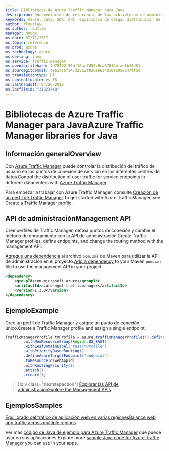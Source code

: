 ```yaml
---
title: Bibliotecas de Azure Traffic Manager para Java
description: Documentación de referencia de las bibliotecas de administración de Traffic Manager para Java
keywords: Azure, Java, SDK, API, equilibrio de carga, distribución de la carga,red, Traffic Manager
author: rloutlaw
ms.author: routlaw
manager: douge
ms.date: 07/11/2017
ms.topic: reference
ms.prod: azure
ms.technology: azure
ms.devlang: java
ms.service: traffic-manager
ms.openlocfilehash: fd78402f50df16ad7d57c0ca67815bfad5b18d51
ms.sourcegitcommit: 49b17bbf34732512f836ee634818f1058147ff5c
ms.translationtype: HT
ms.contentlocale: es-ES
ms.lasthandoff: 04/26/2018
ms.locfileid: "31823748"
---
```

# <a name="azure-traffic-manager-libraries-for-java"></a><span data-ttu-id="a4a37-104">Bibliotecas de Azure Traffic Manager para Java</span><span class="sxs-lookup"><span data-stu-id="a4a37-104">Azure Traffic Manager libraries for Java</span></span>

## <a name="overview"></a><span data-ttu-id="a4a37-105">Información general</span><span class="sxs-lookup"><span data-stu-id="a4a37-105">Overview</span></span>

<span data-ttu-id="a4a37-106">Con [Azure Traffic Manager](/azure/traffic-manager/traffic-manager-overview) puede controlar la distribución del tráfico de usuario en los puntos de conexión de servicio en los diferentes centros de datos.</span><span class="sxs-lookup"><span data-stu-id="a4a37-106">Control the distribution of user traffic for service endpoints in different datacenters with [Azure Traffic Manager](/azure/traffic-manager/traffic-manager-overview).</span></span>

<span data-ttu-id="a4a37-107">Para empezar a trabajar con Azure Traffic Manager, consulte [Creación de un perfil de Traffic Manager](/azure/traffic-manager/traffic-manager-create-profile).</span><span class="sxs-lookup"><span data-stu-id="a4a37-107">To get started with Azure Traffic Manager, see [Create a Traffic Manager profile](/azure/traffic-manager/traffic-manager-create-profile).</span></span>

## <a name="management-api"></a><span data-ttu-id="a4a37-108">API de administración</span><span class="sxs-lookup"><span data-stu-id="a4a37-108">Management API</span></span>

<span data-ttu-id="a4a37-109">Cree perfiles de Traffic Manager, defina puntos de conexión y cambie el método de enrutamiento con la API de administración.</span><span class="sxs-lookup"><span data-stu-id="a4a37-109">Create Traffic Manager profiles, define endpoints, and change the routing method with the management API.</span></span> 

<span data-ttu-id="a4a37-110">[Agregue una dependencia](https://maven.apache.org/guides/getting-started/index.html#How_do_I_use_external_dependencies) al archivo `pom.xml` de Maven para utilizar la API de administración en el proyecto.</span><span class="sxs-lookup"><span data-stu-id="a4a37-110">[Add a dependency](https://maven.apache.org/guides/getting-started/index.html#How_do_I_use_external_dependencies) to your Maven `pom.xml` file to use the management API in your project.</span></span>  

```XML
<dependency>
    <groupId>com.microsoft.azure</groupId>
    <artifactId>azure-mgmt-trafficmanager</artifactId>
    <version>1.3.0</version>
</dependency>
```   

## <a name="example"></a><span data-ttu-id="a4a37-111">Ejemplo</span><span class="sxs-lookup"><span data-stu-id="a4a37-111">Example</span></span>

<span data-ttu-id="a4a37-112">Cree un perfil de Traffic Manager y asigne un punto de conexión único.</span><span class="sxs-lookup"><span data-stu-id="a4a37-112">Create a Traffic Manager profile and assign a single endpoint.</span></span>

```java
TrafficManagerProfile tmProfile = azure.trafficManagerProfiles().define("testTMProfile")
        .withNewResourceGroup(Region.US_EAST)
        .withLeafDomainLabel("testTMProfile")
        .withPriorityBasedRouting()
        .defineAzureTargetEndpoint("endpoint")
        .toResourceId(webAppId)
        .withRoutingPriority(1)
        .attach()
        .create();
```

> [!div class="nextstepaction"]
> [<span data-ttu-id="a4a37-113">Explorar las API de administración</span><span class="sxs-lookup"><span data-stu-id="a4a37-113">Explore the Management APIs</span></span>](/java/api/overview/azure/trafficmanager/management)

## <a name="samples"></a><span data-ttu-id="a4a37-114">Ejemplos</span><span class="sxs-lookup"><span data-stu-id="a4a37-114">Samples</span></span>

[<span data-ttu-id="a4a37-115">Equilibrado del tráfico de aplicación web en varias regiones</span><span class="sxs-lookup"><span data-stu-id="a4a37-115">Balance web app traffic across multiple regions</span></span>](https://github.com/Azure-Samples/traffic-manager-java-manage-profiles)

<span data-ttu-id="a4a37-116">Ver más [código de Java de ejemplo para Azure Traffic Manager](https://azure.microsoft.com/resources/samples/?platform=java&term=traffic) que puede usar en sus aplicaciones.</span><span class="sxs-lookup"><span data-stu-id="a4a37-116">Explore more [sample Java code for Azure Traffic Manager](https://azure.microsoft.com/resources/samples/?platform=java&term=traffic) you can use in your apps.</span></span>
